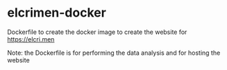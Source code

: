 # elcrimen-docker

Dockerfile to create the docker image to create the website for https://elcri.men

Note: the Dockerfile is for performing the data analysis and for hosting the website